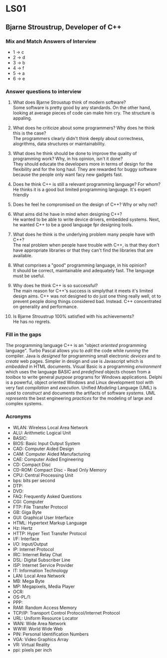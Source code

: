 # LS01

## Bjarne Stroustrup, Developer of C++

### Mix and Match Answers of Interview

- 1 -> c
- 2 -> d
- 3 -> b
- 4 -> f
- 5 -> a
- 6 -> e

### Answer questions to interview

1. What does Bjarne Stroustup think of modern software?<br>
Some software is pretty good by any standards. On the other hand, looking at average pieces of code can make him cry. The structure is appaling.
2. What does he criticize about some programmers? Why does he think this is the case?<br>
The programmers clearly didn't think deeply about correctness, alogrithms, data structures or maintainability.
3. What does he think should be done to improve the quality of programming work? Why, in his opinion, isn't it done?<br>
They should educate the developers more in terms of design for the flexibility and for the long haul. They are rewarded for buggy software because the people only want facy new gadgets fast.
4. Does he think C++ is still a relevant programming language? For whom?<br>
He thinks it is a good but limited programming language. It's expert friendly
5. Does he feel he compromised on the design of C++? Why or why not?<br>

6. What aims did he have in mind when designing C++?<br>
He wanted to be able to write device drivers, embedded systems. Next, he wanted C++ to be a good language fpr designing tools.
7. What does he think is the underlying problem many people have with C++?<br>
The real problem when people have trouble with C++, is that they don't have appropriate libraries or that they can't find the libraries that are available.
8. What comprises a "good" programming language, in his opinion?<br>
It should be correct, maintainable and adequately fast. The language must be useful.
9. Why does he think C++ is so successful?<br>
The main reason for C++'s success is simplythat it meets it's limited design aims. C++ was not designed to do just one thing really well, ot to prevent people doing things considered bad. Instead. C++ concentrated on generality and performance.
10. Is Bjarne Stroustrup 100% satisfied with his achievements?<br>
He has no regrets.

### Fill in the gaps

The programming language C++ is an "object *oriented* programming language". Turbo Pascal allows you to *edit* the code while *running* the compiler. Java is *designed* for programming small electronic *devices* and to *create* web pages. Simpler in design and use is Javascript which is *embedded* in HTML documents. Visual Basic is a programming *environment* which uses the language BASIC and *predefined* objects chosen from a *toolbox* to write general *purpose* programs for Windows applications. Delphi is a powerful, object oriented Windows and Linux development tool with very fast *compilation* and *execution*. Unified *Modeling* Language (UML) is used to *construct* and documents the artifacts of software *systems*. UML *represents* the best engineering *practices* for the modeling of large and complex systems.

### Acronyms

- WLAN: Wireless Local Area Network
- ALU: Arithmetic Logical Unit
- BASIC: 
- BIOS: Basic Input Output System
- CAD: Computer Aided Design
- CAM: Computer Aided Manufacturing
- CAE: Computer Aided Engineering
- CD: Compact Disc
- CD-ROM: Compact Disc - Read Only Memory
- CPU: Central Processing Unit
- bps: bits per second
- DTP:
- DVD:
- FAQ: Frequently Asked Questions
- CGI: Computer 
- FTP: File Transfer Protocol
- GB: Giga Byte
- GUI: Graphical User Interface
- HTML: Hypertext Markup Language
- Hz: Hertz
- HTTP: Hyper Text Transfer Protocol
- I/F: Interface
- I/O: Input/Output
- IP: Internet Protocol
- IRC: Internet Relay Chat
- DSL: Digital Subscriber Line
- ISP: Internet Service Provider
- IT: Information Technology
- LAN: Local Area Network
- MB: Mega Byte
- MP: Megapixels, Media Player
- OCR:
- OS-PL/1:
- PPP:
- RAM: Random Access Memory
- TCP/IP: Transport Control Protocol/Internet Protocol
- URL: Uniform Resource Locator
- WAN: Wide Area Network
- WWW: World Wide Web
- PIN: Personal Identification Numbers
- VGA: Video Graphics Array
- VR: Virtual Reality
- ppi: pixels per inch

